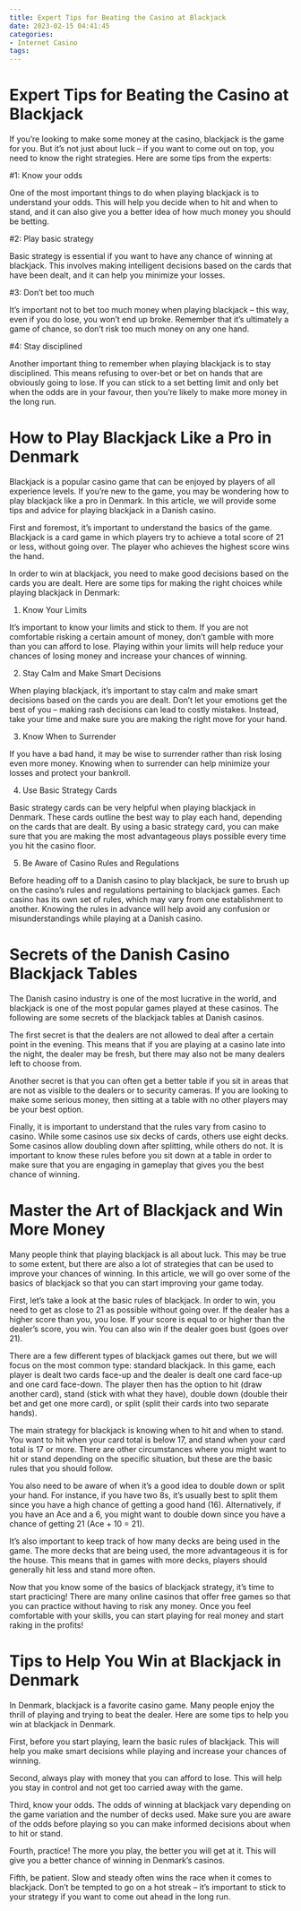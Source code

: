 ```yaml
---
title: Expert Tips for Beating the Casino at Blackjack 
date: 2023-02-15 04:41:45
categories:
- Internet Casino
tags:
---
```



#  Expert Tips for Beating the Casino at Blackjack 

If you’re looking to make some money at the casino, blackjack is the game for you. But it’s not just about luck – if you want to come out on top, you need to know the right strategies. Here are some tips from the experts:

#1: Know your odds

One of the most important things to do when playing blackjack is to understand your odds. This will help you decide when to hit and when to stand, and it can also give you a better idea of how much money you should be betting.

#2: Play basic strategy

Basic strategy is essential if you want to have any chance of winning at blackjack. This involves making intelligent decisions based on the cards that have been dealt, and it can help you minimize your losses.

#3: Don’t bet too much

It’s important not to bet too much money when playing blackjack – this way, even if you do lose, you won’t end up broke. Remember that it’s ultimately a game of chance, so don’t risk too much money on any one hand.

#4: Stay disciplined

Another important thing to remember when playing blackjack is to stay disciplined. This means refusing to over-bet or bet on hands that are obviously going to lose. If you can stick to a set betting limit and only bet when the odds are in your favour, then you’re likely to make more money in the long run.

#  How to Play Blackjack Like a Pro in Denmark 

Blackjack is a popular casino game that can be enjoyed by players of all experience levels. If you’re new to the game, you may be wondering how to play blackjack like a pro in Denmark. In this article, we will provide some tips and advice for playing blackjack in a Danish casino.

First and foremost, it’s important to understand the basics of the game. Blackjack is a card game in which players try to achieve a total score of 21 or less, without going over. The player who achieves the highest score wins the hand.

In order to win at blackjack, you need to make good decisions based on the cards you are dealt. Here are some tips for making the right choices while playing blackjack in Denmark:

1. Know Your Limits

It’s important to know your limits and stick to them. If you are not comfortable risking a certain amount of money, don’t gamble with more than you can afford to lose. Playing within your limits will help reduce your chances of losing money and increase your chances of winning.

2. Stay Calm and Make Smart Decisions

When playing blackjack, it’s important to stay calm and make smart decisions based on the cards you are dealt. Don’t let your emotions get the best of you – making rash decisions can lead to costly mistakes. Instead, take your time and make sure you are making the right move for your hand.

3. Know When to Surrender

If you have a bad hand, it may be wise to surrender rather than risk losing even more money. Knowing when to surrender can help minimize your losses and protect your bankroll.

4. Use Basic Strategy Cards

Basic strategy cards can be very helpful when playing blackjack in Denmark. These cards outline the best way to play each hand, depending on the cards that are dealt. By using a basic strategy card, you can make sure that you are making the most advantageous plays possible every time you hit the casino floor.

5. Be Aware of Casino Rules and Regulations

Before heading off to a Danish casino to play blackjack, be sure to brush up on the casino’s rules and regulations pertaining to blackjack games. Each casino has its own set of rules, which may vary from one establishment to another. Knowing the rules in advance will help avoid any confusion or misunderstandings while playing at a Danish casino.

#  Secrets of the Danish Casino Blackjack Tables 

The Danish casino industry is one of the most lucrative in the world, and blackjack is one of the most popular games played at these casinos. The following are some secrets of the blackjack tables at Danish casinos.

The first secret is that the dealers are not allowed to deal after a certain point in the evening. This means that if you are playing at a casino late into the night, the dealer may be fresh, but there may also not be many dealers left to choose from.

Another secret is that you can often get a better table if you sit in areas that are not as visible to the dealers or to security cameras. If you are looking to make some serious money, then sitting at a table with no other players may be your best option.

Finally, it is important to understand that the rules vary from casino to casino. While some casinos use six decks of cards, others use eight decks. Some casinos allow doubling down after splitting, while others do not. It is important to know these rules before you sit down at a table in order to make sure that you are engaging in gameplay that gives you the best chance of winning.

#  Master the Art of Blackjack and Win More Money 

Many people think that playing blackjack is all about luck. This may be true to some extent, but there are also a lot of strategies that can be used to improve your chances of winning. In this article, we will go over some of the basics of blackjack so that you can start improving your game today.

First, let’s take a look at the basic rules of blackjack. In order to win, you need to get as close to 21 as possible without going over. If the dealer has a higher score than you, you lose. If your score is equal to or higher than the dealer’s score, you win. You can also win if the dealer goes bust (goes over 21).

There are a few different types of blackjack games out there, but we will focus on the most common type: standard blackjack. In this game, each player is dealt two cards face-up and the dealer is dealt one card face-up and one card face-down. The player then has the option to hit (draw another card), stand (stick with what they have), double down (double their bet and get one more card), or split (split their cards into two separate hands).

The main strategy for blackjack is knowing when to hit and when to stand. You want to hit when your card total is below 17, and stand when your card total is 17 or more. There are other circumstances where you might want to hit or stand depending on the specific situation, but these are the basic rules that you should follow.

You also need to be aware of when it’s a good idea to double down or split your hand. For instance, if you have two 8s, it’s usually best to split them since you have a high chance of getting a good hand (16). Alternatively, if you have an Ace and a 6, you might want to double down since you have a chance of getting 21 (Ace + 10 = 21).

It’s also important to keep track of how many decks are being used in the game. The more decks that are being used, the more advantageous it is for the house. This means that in games with more decks, players should generally hit less and stand more often.

Now that you know some of the basics of blackjack strategy, it’s time to start practicing! There are many online casinos that offer free games so that you can practice without having to risk any money. Once you feel comfortable with your skills, you can start playing for real money and start raking in the profits!

#  Tips to Help You Win at Blackjack in Denmark

In Denmark, blackjack is a favorite casino game. Many people enjoy the thrill of playing and trying to beat the dealer. Here are some tips to help you win at blackjack in Denmark.

First, before you start playing, learn the basic rules of blackjack. This will help you make smart decisions while playing and increase your chances of winning.

Second, always play with money that you can afford to lose. This will help you stay in control and not get too carried away with the game.

Third, know your odds. The odds of winning at blackjack vary depending on the game variation and the number of decks used. Make sure you are aware of the odds before playing so you can make informed decisions about when to hit or stand.

Fourth, practice! The more you play, the better you will get at it. This will give you a better chance of winning in Denmark’s casinos.

Fifth, be patient. Slow and steady often wins the race when it comes to blackjack. Don’t be tempted to go on a hot streak – it’s important to stick to your strategy if you want to come out ahead in the long run.